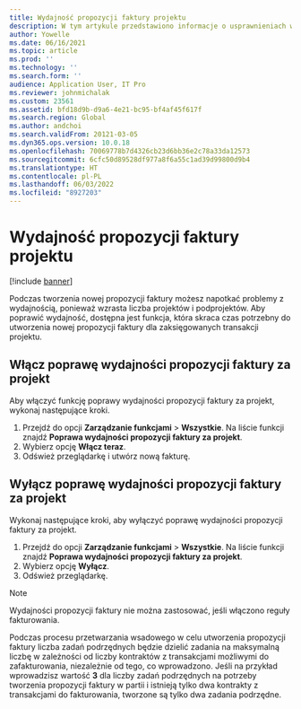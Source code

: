 ```yaml
---
title: Wydajność propozycji faktury projektu
description: W tym artykule przedstawiono informacje o usprawnieniach wydajności propozycji faktury projektu.
author: Yowelle
ms.date: 06/16/2021
ms.topic: article
ms.prod: ''
ms.technology: ''
ms.search.form: ''
audience: Application User, IT Pro
ms.reviewer: johnmichalak
ms.custom: 23561
ms.assetid: bfd18d9b-d9a6-4e21-bc95-bf4af45f617f
ms.search.region: Global
ms.author: andchoi
ms.search.validFrom: 20121-03-05
ms.dyn365.ops.version: 10.0.18
ms.openlocfilehash: 70069778b7d4326cb23d6bb36e2c78a33da12573
ms.sourcegitcommit: 6cfc50d89528df977a8f6a55c1ad39d99800d9b4
ms.translationtype: HT
ms.contentlocale: pl-PL
ms.lasthandoff: 06/03/2022
ms.locfileid: "8927203"
---
```

# <a name="project-invoice-proposal-performance"></a>Wydajność propozycji faktury projektu

[!include [banner](../includes/banner.md)]

Podczas tworzenia nowej propozycji faktury możesz napotkać problemy z wydajnością, ponieważ wzrasta liczba projektów i podprojektów. Aby poprawić wydajność, dostępna jest funkcja, która skraca czas potrzebny do utworzenia nowej propozycji faktury dla zaksięgowanych transakcji projektu.

## <a name="enable-project-invoice-proposal-performance-enhancement"></a>Włącz poprawę wydajności propozycji faktury za projekt
Aby włączyć funkcję poprawy wydajności propozycji faktury za projekt, wykonaj następujące kroki.

1.  Przejdź do opcji **Zarządzanie funkcjami** > **Wszystkie**. Na liście funkcji znajdź **Poprawa wydajności propozycji faktury za projekt**.
2.  Wybierz opcję **Włącz teraz**.
3.  Odśwież przeglądarkę i utwórz nową fakturę.

## <a name="turn-off-project-invoice-proposal-performance-enhancement"></a>Wyłącz poprawę wydajności propozycji faktury za projekt
Wykonaj następujące kroki, aby wyłączyć poprawę wydajności propozycji faktury za projekt.

1.  Przejdź do opcji **Zarządzanie funkcjami** > **Wszystkie**. Na liście funkcji znajdź **Poprawa wydajności propozycji faktury za projekt**.
2.  Wybierz opcję **Wyłącz**.
3.  Odśwież przeglądarkę.

> [!NOTE]
> Wydajności propozycji faktury nie można zastosować, jeśli włączono reguły fakturowania.
> 
> Podczas procesu przetwarzania wsadowego w celu utworzenia propozycji faktury liczba zadań podrzędnych będzie dzielić zadania na maksymalną liczbę w zależności od liczby kontraktów z transakcjami możliwymi do zafakturowania, niezależnie od tego, co wprowadzono. Jeśli na przykład wprowadzisz wartość **3** dla liczby zadań podrzędnych na potrzeby tworzenia propozycji faktury w partii i istnieją tylko dwa kontrakty z transakcjami do fakturowania, tworzone są tylko dwa zadania podrzędne.

